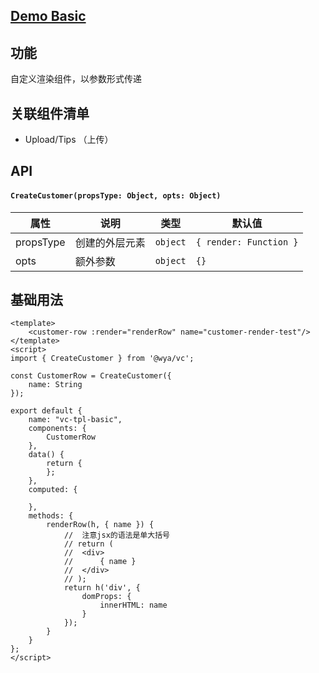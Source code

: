 ## [Demo Basic](https://wya-team.github.io/wya-vc/dist/web/create-customer/basic.html)
## 功能
自定义渲染组件，以参数形式传递

## 关联组件清单

- Upload/Tips （上传）

## API

#### `CreateCustomer(propsType: Object, opts: Object)`

属性 | 说明 | 类型 | 默认值
---|---|---|---
propsType | 创建的外层元素 | `object` | `{ render: Function }`
opts | 额外参数 | `object` | `{}`



## 基础用法

```vue
<template>
	<customer-row :render="renderRow" name="customer-render-test"/>
</template>
<script>
import { CreateCustomer } from '@wya/vc';

const CustomerRow = CreateCustomer({
	name: String
});

export default {
	name: "vc-tpl-basic",
	components: {
		CustomerRow
	},
	data() {
		return {
		};
	},
	computed: {
		
	},
	methods: {
		renderRow(h, { name }) {
			//  注意jsx的语法是单大括号
			// return (
			// 	<div>
			// 		{ name }
			// 	</div>
			// );
			return h('div', {
				domProps: {
					innerHTML: name
				}
			});
		}
	}
};
</script>

```